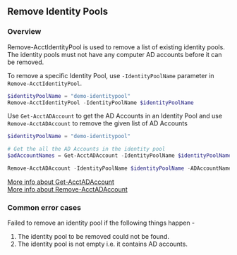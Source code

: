 ## Remove Identity Pools

### Overview
Remove-AcctIdentityPool is used to remove a list of existing identity pools. The identity pools must not have any computer AD accounts before it can be removed.

To remove a specific Identity Pool, use `-IdentityPoolName` parameter in `Remove-AcctIdentityPool`.
```powershell
$identityPoolName = "demo-identitypool"
Remove-AcctIdentityPool -IdentityPoolName $identityPoolName
```
Use `Get-AcctADAccount` to get the AD Accounts in an Identity Pool and use `Remove-AcctADAccount` to remove the given list of AD Accounts
```powershell
$identityPoolName = "demo-identitypool"

# Get the all the AD Accounts in the identity pool
$adAccountNames = Get-AcctADAccount -IdentityPoolName $identityPoolName | Select-Object -ExpandProperty ADAccountName

Remove-AcctADAccount -IdentityPoolName $identityPoolName -ADAccountName $adAccountNames
```
[More info about Get-AcctADAccount](https://developer-docs.citrix.com/en-us/citrix-virtual-apps-desktops-sdk/current-release/adidentity/get-acctadaccount)<br>
[More info about Remove-AcctADAccount](https://developer-docs.citrix.com/en-us/citrix-virtual-apps-desktops-sdk/current-release/adidentity/remove-acctadaccount)<br>

### Common error cases

Failed to remove an identity pool if the following things happen -
1. The identity pool to be removed could not be found.
2. The identity pool is not empty i.e. it contains AD accounts.

